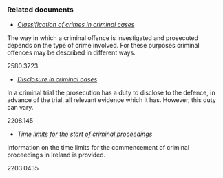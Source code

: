 ###  Related documents

  * [ _Classification of crimes in criminal cases_ ](/en/justice/criminal-law/criminal-offences/classification-of-crimes-in-criminal-cases/)

The way in which a criminal offence is investigated and prosecuted depends on
the type of crime involved. For these purposes criminal offences may be
described in different ways.

2580.3723

  * [ _Disclosure in criminal cases_ ](/en/justice/criminal-law/criminal-trial/disclosure-in-criminal-cases/)

In a criminal trial the prosecution has a duty to disclose to the defence, in
advance of the trial, all relevant evidence which it has. However, this duty
can vary.

2208.145

  * [ _Time limits for the start of criminal proceedings_ ](/en/justice/criminal-law/criminal-trial/time-limitations/)

Information on the time limits for the commencement of criminal proceedings in
Ireland is provided.

2203.0435

